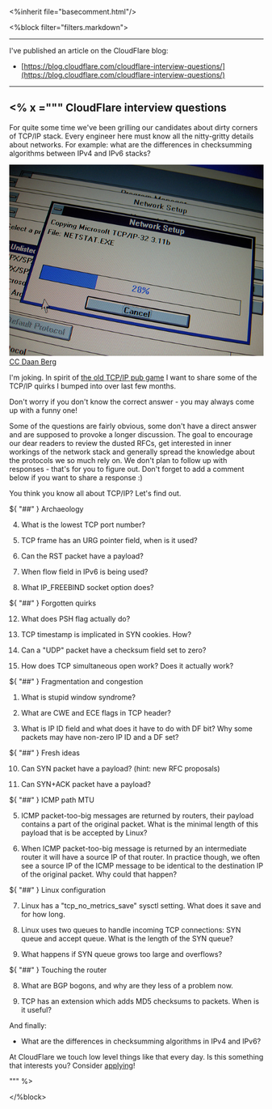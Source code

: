 <%inherit file="basecomment.html"/>

<%block filter="filters.markdown">

-------------

I've published an article on the CloudFlare blog:

 * [https://blog.cloudflare.com/cloudflare-interview-questions/](https://blog.cloudflare.com/cloudflare-interview-questions/)

-------------

<% x ="""
CloudFlare interview questions
------------------------------

For quite some time we've been grilling our candidates about dirty
corners of TCP/IP stack. Every engineer here must know all the
nitty-gritty details about networks. For example: what are the
differences in checksumming algorithms between IPv4 and
IPv6 stacks?


<div class="image"><img src="netstat.jpg"><div>
<a href="https://www.flickr.com/photos/dbreg2007/4376127852">CC Daan Berg</a></div></div>



I'm joking. In spirit of
[the old TCP/IP pub game](http://valerieaurora.org/tcpip.html) I want
to share some of the TCP/IP quirks I bumped into over last few months.

Don't worry if you don't know the correct answer - you may always come
up with a funny one!

Some of the questions are fairly obvious, some don't have a direct
answer and are supposed to provoke a longer discussion. The goal to
encourage our dear readers to review the dusted RFCs, get interested
in inner workings of the network stack and generally spread the
knowledge about the protocols we so much rely on. We don't plan to
follow up with responses - that's for you to figure out. Don't forget
to add a comment below if you want to share a response :)



You think you know all about TCP/IP? Let's find out.



${ "##" } Archaeology

4. What is the lowest TCP port number?

4. TCP frame has an URG pointer field, when is it used?

9. Can the RST packet have a payload?

2. When flow field in IPv6 is being used?

2. What IP_FREEBIND socket option does?


${ "##" } Forgotten quirks

12. What does PSH flag actually do?

15. TCP timestamp is implicated in SYN cookies. How?

6. Can a "UDP" packet have a checksum field set to zero?

12. How does TCP simultaneous open work? Does it actually work?

${ "##" } Fragmentation and congestion

1. What is stupid window syndrome?

16. What are CWE and ECE flags in TCP header?

1. What is IP ID field and what does it have to do with DF bit? Why
some packets may have non-zero IP ID and a DF set?




${ "##" } Fresh ideas

10. Can SYN packet have a payload? (hint: new RFC proposals)

11. Can SYN+ACK packet have a payload?


${ "##" } ICMP path MTU

5. ICMP packet-too-big messages are returned by routers, their payload
contains a part of the original packet. What is the minimal length of
this payload that is be accepted by Linux?

14. When ICMP packet-too-big message is returned by an intermediate
router it will have a source IP of that router. In practice though, we
often see a source IP of the ICMP message to be identical to the
destination IP of the original packet. Why could that happen?


${ "##" } Linux configuration

7. Linux has a "tcp_no_metrics_save" sysctl setting. What does it save and
for how long.

11. Linux uses two queues to handle incoming TCP connections: SYN
queue and accept queue.  What is the length of the SYN queue?

13. What happens if SYN queue grows too large and overflows?


${ "##" } Touching the router

8. What are BGP bogons, and why are they less of a problem now.

9. TCP has an extension which adds MD5 checksums to packets. When is
it useful?


And finally:

- What are the differences in checksumming algorithms in IPv4 and IPv6?


At CloudFlare we touch low level things like that every day. Is this
something that interests you? Consider
[applying](https://www.cloudflare.com/join-our-team)!

""" %>

</%block>



